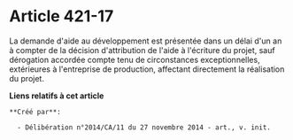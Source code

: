 # Article 421-17

La demande d'aide au développement est présentée dans un délai d'un an à compter de la décision d'attribution de l'aide à
l'écriture du projet, sauf dérogation accordée compte tenu de circonstances exceptionnelles, extérieures à l'entreprise de
production, affectant directement la réalisation du projet.

**Liens relatifs à cet article**

	**Créé par**:

	  - Délibération n°2014/CA/11 du 27 novembre 2014 - art., v. init.
